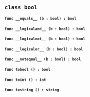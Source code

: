 ## ```class bool```


#### ```func __equals__ (b : bool) : bool```

#### ```func __logicaland__ (b : bool) : bool```

#### ```func __logicalnot__ (b : bool) : bool```

#### ```func __logicalor__ (b : bool) : bool```

#### ```func __notequal__ (b : bool) : bool```

#### ```func tobool () : bool```

#### ```func toint () : int```

#### ```func tostring () : string```


